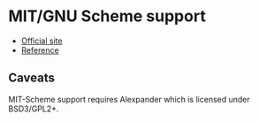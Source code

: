 MIT/GNU Scheme support
======================

* [Official site](https://www.gnu.org/software/mit-scheme/)
* [Reference](https://www.gnu.org/software/mit-scheme/documentation/mit-scheme-ref/index.html)

Caveats
-------

MIT-Scheme support requires Alexpander which is licensed under BSD3/GPL2+.

